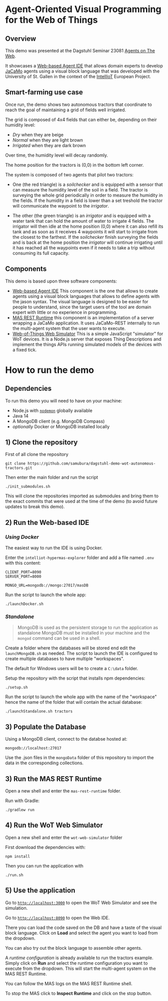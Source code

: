 # Agent-Oriented Visual Programming for the Web of Things

## Overview

This demo was presented at the Dagstuhl Seminar 23081 [Agents on The Web](https://www.dagstuhl.de/en/seminars/seminar-calendar/seminar-details/23081).

It showcases a [Web-based Agent IDE](https://github.com/Interactions-HSG/intelliot-hypermas-explorer) that allows domain experts to develop [JaCaMo](https://github.com/jacamo-lang/jacamo) agents using a visual block language that was developed with the University of St. Gallen in the context of the [IntellIoT](https://intelliot.eu/) European Project.

## Smart-farming use case
Once run, the demo shows two autonomous tractors that coordinate to reach the goal of maintaining a grid of fields well irrigated.

The grid is composed of 4x4 fields that can either be, depending on their humidity level:
* _Dry_ when they are beige
* _Normal_ when they are light brown
* _Irrigated_ when they are dark brown

Over time, the humidity level will decay randomly.

The home position for the tractors is (0,0) in the bottom left corner.

The system is composed of two agents that pilot two tractors:
* One (the red triangle) is a _soilchecker_ and is equipped with a sensor that can measure the humidity level of the soil in a field. The tractor is surveying the whole grid periodically in order to measure the humidity in the fields. If the humidity in a field is lower than a set treshold the tractor will communicate the waypoint to the _irrigator_.

* The other (the green triangle) is an _irrigator_ and is equipped with a water tank that can hold the amount of water to irrigate 4 fields. The irrigator will then idle at the home position (0,0) where it can also refill its tank and as soon as it receives 4 waypoints it will start to irrigate from the closest to the farthest. If the _soilchecker_ finish surveying the fields and is back at the home position the _irrigator_ will continue irrigating until it has reached all the waypoints even if it needs to take a trip without consuming its full capacity.


## Components
This demo is based upon three software components:

* [Web-based Agent IDE](https://github.com/Interactions-HSG/intelliot-hypermas-explorer) This component is the one that allows to create agents using a visual block languages that allows to define agents with the jason syntax. The visual language is designed to be easier for people to understand, since the target users of the tool are domain expert with little or no experience in programming.
* [MAS REST Runtime](https://github.com/samubura/mas-rest-runtime) this component is an implementation of a server wrapping a JaCaMo application. It uses JaCaMo-REST internally to run the multi-agent system that the user wants to execute.
* [Web-of-Things Web Simulator](https://github.com/samubura/wot-web-simulator) This is a simple JavaScript "simulator" for WoT devices. It is a Node.js server that exposes Thing Descriptions and implement the things APIs running simulated models of the devices with a fixed tick. 

# How to run the demo

## Dependencies
To run this demo you will need to have on your machine:
* Node.js with [`nodemon`](https://www.npmjs.com/package/nodemon) globally available
* Java 14
* A MongoDB client (e.g. MongoDB Compass)
* _optionally_ Docker or MongoDB installed locally

## 1) Clone the repository

First of all clone the repository
```
git clone https://github.com/samubura/dagstuhl-demo-wot-autonomous-tractors.git
```

Then enter the main folder and run the script
```
./init_submodules.sh
```
This will clone the repositories imported as submodules and bring them to the exact commits that were used at the time of the demo (to avoid future updates to break this demo).

## 2) Run the Web-based IDE

### *Using Docker*
The easiest way to run the IDE is using Docker.

Enter the `intelliot-hypermas-explorer` folder and add a file named `.env` with this content:
```
CLIENT_PORT=8090
SERVER_PORT=8000

MONGO_URL=mongodb://mongo:27017/masDB
```

Run the script to launch the whole app:
```
./launchDocker.sh
```

### *Standalone*
> MongoDB is used as the persistent storage to run the application as standalone MongoDB must be installed in your machine and the ``mongod`` command can be used in a shell.

Create a folder where the databases will be stored end edit the `launchMongoDB.sh` as needed. The script to launch the IDE is configured to create multiple databases to have multiple "workspaces".

The default for Windows users will be to create a `C:\data` folder.


Setup the repository with the script that installs npm dependencies:
```
./setup.sh
```

Run the script to launch the whole app with the name of the "workspace" hence the name of the folder that will contain the actual database:
```
./launchStandalone.sh tractors
```

## 3) Populate the Database
Using a MongoDB client, connect to the databse hosted at:
```
mongodb://localhost:27017 
```

Use the .json files in the `mongoData` folder of this repository to import the data in the corresponding collections.

## 3) Run the MAS REST Runtime
Open a new shell and enter the `mas-rest-runtime` folder.

Run with Gradle:
```
./gradlew run
```

## 4) Run the WoT Web Simulator
Open a new shell and enter the `wot-web-simulator` folder

First download the dependencies with:
```
npm install
```

Then you can run the application with
```
./run.sh
```

## 5) Use the application

Go to [`http://localhost:3000`](http://localhost:3000) to open the WoT Web Simulator and see the simulation.

Go to [`http://localhost:8090`](http://localhost:8090) to open the Web IDE.

There you can load the code saved on the DB and have a taste of the visual block language. Click on **Load** and select the agent you want to load from the dropdown.

You can also try out the block language to assemble other agents.

A _runtime configuration_ is already available to run the tractors example. Simply click on **Run** and select the runtime configuration you want to execute from the dropdown. This will start the multi-agent system on the MAS REST Runtime.

You can follow the MAS logs on the MAS REST Runtime shell.

To stop the MAS click to **Inspect Runtime** and click on the stop button.



